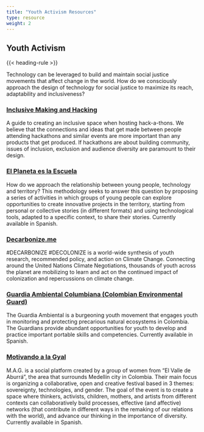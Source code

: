 ```yaml
---
title: "Youth Activism Resources"
type: resource
weight: 2
---
```

## Youth Activism

{{< heading-rule >}}

<p class="resource-intro">Technology can be leveraged to build and maintain social justice movements that affect change in the world. How do we consciously approach the design of technology for social justice to maximize its reach, adaptability and inclusiveness?</p>

### [Inclusive Making and Hacking](https://handbook.floeproject.org/InclusiveMakingAndHacking.html)

A guide to creating an inclusive space when hosting hack-a-thons. We believe that the connections and ideas that get made between people attending hackathons and similar events are more important than any products that get produced. If hackathons are about building community, issues of inclusion, exclusion and audience diversity are paramount to their design.

### [El Planeta es la Escuela](https://docs.google.com/presentation/d/1U81BBOf1tj10LX0DRM3F2Y4S5YS8lBffiuFLJPjHoaQ/edit#slide=id.g3f3188f87e_0_28)

How do we approach the relationship between young people, technology and territory? This methodology seeks to answer this question by proposing a series of activities in which groups of young people can explore opportunities to create innovative projects in the territory, starting from personal or collective stories (in different formats) and using technological tools, adapted to a specific context, to share their stories. Currently available in Spanish.

### [Decarbonize.me](http://decarbonize.me/)

#DECARBONIZE #DECOLONIZE is a world-wide synthesis of youth research, recommended policy, and action on Climate Change. Connecting around the United Nations Climate Negotiations, thousands of youth across the planet are mobilizing to learn and act on the continued impact of colonization and repercussions on climate change.

### [Guardia Ambiental Columbiana (Colombian Environmental Guard)](http://guardiaambiental.org/)

The Guardia Ambiental is a burgeoning youth movement that engages youth in monitoring and protecting precarious natural ecosystems in Colombia. The Guardians provide abundant opportunities for youth to develop and practice important portable skills and competencies. Currently available in Spanish.

### [Motivando a la Gyal](http://motivandoalagyal.n-esima.net/)

M.A.G. is a social platform created by a group of women from “El Valle de Aburrá”, the area that surrounds Medellín city in Colombia. Their main focus is organizing a collaborative, open and creative festival based in 3 themes:  sovereignty, technologies, and gender. The goal of the event is to create a space where thinkers, activists, children, mothers, and artists from different contexts can collaboratively build processes, effective (and affective) networks (that contribute in different ways in the remaking of our relations with the world), and advance our thinking in the importance of diversity. Currently available in Spanish.
